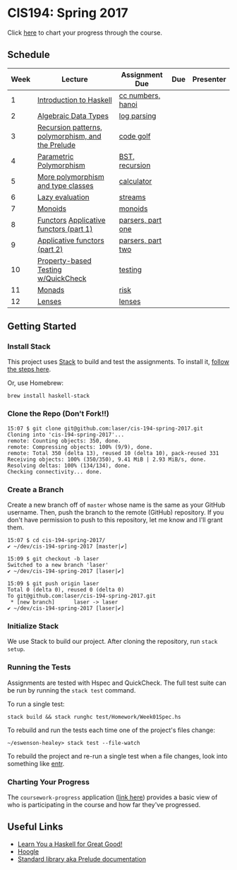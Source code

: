# CIS194: Spring 2017

Click [here](http://coursework-progress.herokuapp.com/) to chart your progress through the course.

## Schedule

Week | Lecture                                                | Assignment Due          | Due     | Presenter                         |
---- | ------------------------------------------------------ | ----------------------- | ------- | --------------------------------- |
1    | [Introduction to Haskell][1]                           | [cc numbers, hanoi][21] |         |                                   |
2    | [Algebraic Data Types][2]                              | [log parsing][22]       |         |                                   |
3    | [Recursion patterns, polymorphism, and the Prelude][3] | [code golf][23]         |         |                                   |
4    | [Parametric Polymorphism][4]                           | [BST, recursion][24]    |         |                                   |
5    | [More polymorphism and type classes][5]                | [calculator][25]        |         |                                   |
6    | [Lazy evaluation][6]                                   | [streams][26]           |         |                                   |
7    | [Monoids][7]                                           | [monoids][27]           |         |                                   |
8    | [Functors][8] [Applicative functors (part 1)][9]       | [parsers, part one][28] |         |                                   |
9    | [Applicative functors (part 2)][10]                    | [parsers, part two][29] |         |                                   |
10   | [Property-based Testing w/QuickCheck][12]              | [testing][31]           |         |                                   |
11   | [Monads][11]                                           | [risk][30]              |         |                                   |
12   | [Lenses][13]                                           | [lenses][32]            |         |                                   |

  [1]: https://github.com/laser/cis-194-spring-2017/blob/master/pdfs/lectures/Week01L-intro.pdf
  [2]: https://github.com/laser/cis-194-spring-2017/blob/master/pdfs/lectures/Week02L-ADTs.pdf
  [3]: https://github.com/laser/cis-194-spring-2017/blob/master/pdfs/lectures/Week03L-recursion-and-polymorphism.pdf
  [4]: https://github.com/laser/cis-194-spring-2017/blob/master/pdfs/lectures/Week04L-parametric-polymorphism.pdf
  [5]: https://github.com/laser/cis-194-spring-2017/blob/master/pdfs/lectures/Week05L-type-classes.pdf
  [6]: https://github.com/laser/cis-194-spring-2017/blob/master/pdfs/lectures/Week06L-laziness.pdf
  [7]: https://github.com/laser/cis-194-spring-2017/blob/master/pdfs/lectures/Week07L-monoids.pdf
  [8]: https://github.com/laser/cis-194-spring-2017/blob/master/pdfs/lectures/Week08L-functors.pdf
  [9]: https://github.com/laser/cis-194-spring-2017/blob/master/pdfs/lectures/Week09L-applicative.pdf
  [10]: https://github.com/laser/cis-194-spring-2017/blob/master/pdfs/lectures/Week10L-applicative-cont.pdf
  [11]: https://github.com/laser/cis-194-spring-2017/blob/master/pdfs/lectures/Week11L-monads.pdf
  [12]: https://github.com/laser/cis-194-spring-2017/blob/master/pdfs/lectures/QuickCheckL.pdf
  [13]: https://github.com/laser/cis-194-spring-2017/blob/master/pdfs/lectures/LensesL.pdf

  [21]: https://github.com/laser/cis-194-spring-2017/blob/master/pdfs/assignments/Week01A-intro.pdf
  [22]: https://github.com/laser/cis-194-spring-2017/blob/master/pdfs/assignments/Week02A-ADTs.pdf
  [23]: https://github.com/laser/cis-194-spring-2017/blob/master/pdfs/assignments/Week03A-recursion-and-polymorphism.pdf
  [24]: https://github.com/laser/cis-194-spring-2017/blob/master/pdfs/assignments/Week04A-parametric-polymorphism.pdf
  [25]: https://github.com/laser/cis-194-spring-2017/blob/master/pdfs/assignments/Week05A-type-classes.pdf
  [26]: https://github.com/laser/cis-194-spring-2017/blob/master/pdfs/assignments/Week06A-laziness.pdf
  [27]: https://github.com/laser/cis-194-spring-2017/blob/master/pdfs/assignments/Week07A-monoids.pdf
  [28]: https://github.com/laser/cis-194-spring-2017/blob/master/pdfs/assignments/Week09A-applicative.pdf
  [29]: https://github.com/laser/cis-194-spring-2017/blob/master/pdfs/assignments/Week10A-applicative-cont.pdf
  [30]: https://github.com/laser/cis-194-spring-2017/blob/master/pdfs/assignments/Week11A-monads.pdf
  [31]: https://github.com/laser/cis-194-spring-2017/blob/master/pdfs/assignments/QuickCheckA.pdf
  [32]: https://github.com/laser/cis-194-spring-2017/blob/master/pdfs/assignments/LensesA.pdf

## Getting Started

### Install Stack

This project uses [Stack](http://docs.haskellstack.org/en/stable/README.html) to build and test the assignments. To install it, [follow the steps here](http://docs.haskellstack.org/en/stable/README.html#how-to-install).

Or, use Homebrew:

```
brew install haskell-stack
```

### Clone the Repo (Don't Fork!!)

```
15:07 $ git clone git@github.com:laser/cis-194-spring-2017.git
Cloning into 'cis-194-spring-2017'...
remote: Counting objects: 350, done.
remote: Compressing objects: 100% (9/9), done.
remote: Total 350 (delta 13), reused 10 (delta 10), pack-reused 331
Receiving objects: 100% (350/350), 9.41 MiB | 2.93 MiB/s, done.
Resolving deltas: 100% (134/134), done.
Checking connectivity... done.
```

### Create a Branch

Create a new branch off of `master` whose name is the same as your GitHub username. Then, push the branch to the remote (GitHub) repository. If you don't have permission to push to this repository, let me know and I'll grant them.

```
15:07 $ cd cis-194-spring-2017/
✔ ~/dev/cis-194-spring-2017 [master|✔]

15:09 $ git checkout -b laser
Switched to a new branch 'laser'
✔ ~/dev/cis-194-spring-2017 [laser|✔]

15:09 $ git push origin laser
Total 0 (delta 0), reused 0 (delta 0)
To git@github.com:laser/cis-194-spring-2017.git
 * [new branch]      laser -> laser
✔ ~/dev/cis-194-spring-2017 [laser|✔]
```

### Initialize Stack

We use Stack to build our project. After cloning the repository, run `stack setup`.


### Running the Tests

Assignments are tested with Hspec and QuickCheck. The full test suite can be run by running the `stack test` command.

To run a single test:

```
stack build && stack runghc test/Homework/Week01Spec.hs
```

To rebuild and run the tests each time one of the project's files change:

```
~/eswenson-healey> stack test --file-watch
```

To rebuild the project and re-run a single test when a file changes, look into something like [entr](http://entrproject.org/).

### Charting Your Progress

The `coursework-progress` application ([link here][100]) provides a basic view
of who is participating in the course and how far they've progressed.

  [100]: http://coursework-progress.herokuapp.com

## Useful Links

* [Learn You a Haskell for Great Good!](http://learnyouahaskell.com/chapters)
* [Hoogle](https://www.haskell.org/hoogle/)
* [Standard library aka Prelude documentation](http://hackage.haskell.org/package/base)
